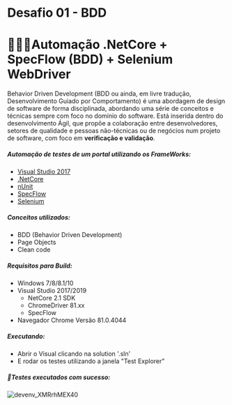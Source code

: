# Desafio 01 - BDD
# 👨🏻‍💻Automação .NetCore + SpecFlow (BDD) + Selenium WebDriver

Behavior Driven Development (BDD ou ainda, em livre tradução, Desenvolvimento Guiado por Comportamento) é uma abordagem de design de software de forma disciplinada, abordando uma série de conceitos e técnicas sempre com foco no domínio do software.
Está inserida dentro do desenvolvimento Ágil, que propõe a colaboração entre desenvolvedores, setores de qualidade e pessoas não-técnicas ou de negócios num projeto de software, com foco em **verificação e validação**.

##### Automação de testes de um portal utilizando os FrameWorks:
 - [Visual Studio 2017](https://my.visualstudio.com/Downloads?q=)
 - [.NetCore](https://dotnet.microsoft.com/download)
 - [nUnit](https://nunit.org/)
 - [SpecFlow](http://www.specflow.org)
 - [Selenium](https://www.selenium.dev/)

 ##### Conceitos utilizados:
 - BDD (Behavior Driven Development)
 - Page Objects
 - Clean code
 
 ##### Requisitos para Build:
 - Windows 7/8/8.1/10
 - Visual Studio 2017/2019
   +  NetCore 2.1 SDK
   +  ChromeDriver 81.xx
   +  SpecFlow
 - Navegador Chrome Versão 81.0.4044
    
 ##### Executando:
 - Abrir o Visual clicando na solution '.sln'
 - E rodar os testes utilizando a janela "Test Explorer"

 ##### 🤖Testes executados com sucesso:
 
 ![devenv_XMRrhMEX40](https://user-images.githubusercontent.com/9616953/79594827-274c4580-80b4-11ea-9f41-d06785ed4e82.png)

